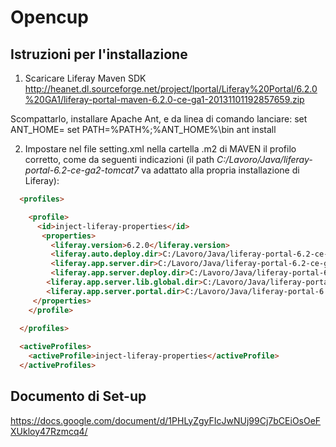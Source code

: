 # Opencup

## Istruzioni per l'installazione

1. Scaricare Liferay Maven SDK
http://heanet.dl.sourceforge.net/project/lportal/Liferay%20Portal/6.2.0%20GA1/liferay-portal-maven-6.2.0-ce-ga1-20131101192857659.zip

Scompattarlo, installare Apache Ant, e da linea di comando lanciare:
set ANT_HOME=<path ant>
set PATH=%PATH%;%ANT_HOME%\bin
ant install

2. Impostare nel file setting.xml nella cartella .m2 di MAVEN il profilo corretto, come da seguenti indicazioni (il path _C:/Lavoro/Java/liferay-portal-6.2-ce-ga2-tomcat7_ va adattato alla propria installazione di Liferay):

```html
  <profiles>

	<profile>
      <id>inject-liferay-properties</id>
       <properties>
         <liferay.version>6.2.0</liferay.version>
         <liferay.auto.deploy.dir>C:/Lavoro/Java/liferay-portal-6.2-ce-ga2-tomcat7/deploy</liferay.auto.deploy.dir>
         <liferay.app.server.dir>C:/Lavoro/Java/liferay-portal-6.2-ce-ga2-tomcat7/tomcat-7.0.42</liferay.app.server.dir>
         <liferay.app.server.deploy.dir>C:/Lavoro/Java/liferay-portal-6.2-ce-ga2-tomcat7/tomcat-7.0.42/webapps</liferay.app.server.deploy.dir>
        <liferay.app.server.lib.global.dir>C:/Lavoro/Java/liferay-portal-6.2-ce-ga2-tomcat7/tomcat-7.0.42/lib/ext</liferay.app.server.lib.global.dir>
        <liferay.app.server.portal.dir>C:/Lavoro/Java/liferay-portal-6.2-ce-ga2-tomcat7/tomcat-7.0.42/webapps/ROOT</liferay.app.server.portal.dir>
     </properties>
    </profile>
	
  </profiles>

  <activeProfiles>
  	<activeProfile>inject-liferay-properties</activeProfile>
  </activeProfiles>
```


## Documento di Set-up
https://docs.google.com/document/d/1PHLyZgyFIcJwNUj99Cj7bCEiOsOeFXUkloy47Rzmcq4/
